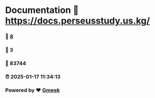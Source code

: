 # Documentation :link: https://docs.perseusstudy.us.kg/ 
### :page_facing_up: [8](https://docs.perseusstudy.us.kg//tag.html) 
### :speech_balloon: 3 
### :hibiscus: 83744 
### :alarm_clock: 2025-01-17 11:34:13 
### Powered by :heart: [Gmeek](https://github.com/Meekdai/Gmeek)
